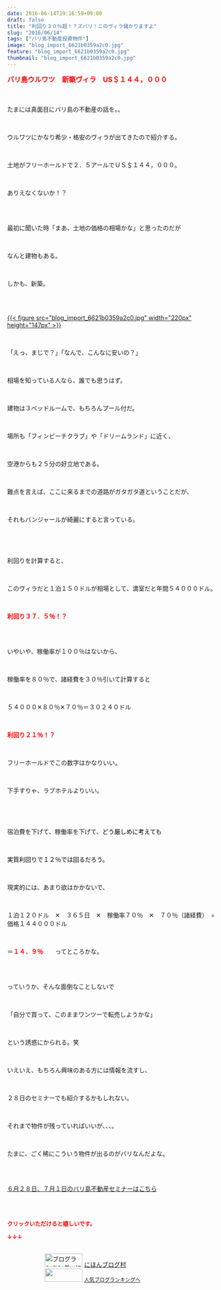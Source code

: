 ```yaml
---
date: 2016-06-14T19:16:59+09:00
draft: false
title: "利回り３０％超！？ズバリ！このヴィラ儲かりますよ"
slug: "2016/06/14"
tags: ["バリ島不動産投資物件"]
image: "blog_import_6621b0359a2c0.jpg"
feature: "blog_import_6621b0359a2c0.jpg"
thumbnail: "blog_import_6621b0359a2c0.jpg"
---
```

<p><font color="#ff0000" size="3"><strong>バリ島ウルワツ　新築ヴィラ　US＄１４４，０００</strong></font></p><p>　</p><p>たまには真面目にバリ島の不動産の話を。。</p><br/><p>ウルワツにかなり希少・格安のヴィラが出てきたので紹介する。</p><br/><p>土地がフリーホールドで２．５アールでＵＳ＄１４４，０００。</p><br/><p>ありえなくないか！？</p><br/><br/><p>最初に聞いた時「まあ、土地の価格の相場かな」と思ったのだが</p><br/><p>なんと建物もある。</p><br/><p>しかも、新築。</p><br/><p><br/><a href="blog_import_6621b03731216.jpg">{{< figure src="blog_import_6621b0359a2c0.jpg" width="220px" height="147px" >}}</a> <br/></p><br/><p>「えっ、まじで？」「なんで、こんなに安いの？」</p><br/><p>相場を知っている人なら、誰でも思うはず。</p><br/><p>建物は３ベッドルームで、もちろんプール付だ。</p><p><br/></p><p>場所も「フィンビーチクラブ」や「ドリームランド」に近く、</p><br/><p>空港からも２５分の好立地である。</p><br/><p>難点を言えば、ここに来るまでの道路がガタガタ道ということだが、</p><br/><p>それもバンジャールが綺麗にすると言っている。</p><br/><p><br/></p><p>利回りを計算すると、</p><br/><p>このヴィラだと１泊１５０ドルが相場として、満室だと年間５４０００ドル。</p><br/><p><font color="#ff0000"><strong>利回り３７．５％！？</strong></font></p><br/><br/><p>いやいや、稼働率が１００％はないから、</p><br/><p>稼働率を８０％で、諸経費を３０％引いて計算すると</p><br/><p>５４０００✕８０％✕７０％＝３０２４０ドル</p><br/><p><font color="#ff0000"><strong>利回り２１％！？</strong></font></p><br/><p>フリーホールドでこの数字はかなりいい。</p><br/><p>下手すりゃ、ラブホテルよりいい。</p><br/><p><br/></p><p>宿泊費を下げて、稼働率を下げて、<font color="#000000">どう厳しめに考えても</font></p><p><font color="#000000"><br/></font></p><p><font color="#000000">実質利回りで１２％では回るだろう。</font></p><br/><p>現実的には、あまり欲はかかないで、</p><br/><p>１泊１２０ドル　✕　３６５日　✕　稼働率７０％　✕　７０％（諸経費）　÷　価格１４４０００ドル</p><br/><p>＝<font color="#ff0000"><strong>１４．９％</strong></font>　　ってところかな。</p><br/><br/><p>っていうか、そんな面倒なことしないで</p><br/><p>「自分で買って、このままワンツーで転売しようかな」</p><br/><p>という誘惑にかられる。笑</p><br/><p>いえいえ、もちろん興味のある方には情報を流すし、</p><br/><p>２８日のセミナーでも紹介するかもしれない。</p><br/><p>それまで物件が残っていればいいが、、、。</p><br/><p>たまに、ごく稀にこういう物件が出るのがバリなんだよな。</p><br/><br/><p><a href="iin.co.jp" target="_blank">６月２８日、７月１日のバリ島不動産セミナーはこちら</a> </p><br/><br/><p><font color="#ff0000" size="2"><strong>クリックいただけると嬉しいです。<br/></strong></font></p><p><font color="#ff0000" size="2"><strong>↓↓↓</strong></font></p><p><br/><a href="ranking.html" target="_blank"><img border="0" alt="ブログランキング・にほんブログ村へ" src="data:image/svg+xml;charset=utf-8,%3Csvg%20xmlns%3D%22http%3A%2F%2Fwww.w3.org%2F2000%2Fsvg%22%20title%3D%22Placeholder%20for%20Images%22%20role%3D%22presentation%22%20viewBox%3D%220%200%2088%2031%22%20%2F%3E" width="88" height="31" data-src="https://img-proxy.blog-video.jp/images?url=http%3A%2F%2Fwww.blogmura.com%2Fimg%2Fwww88_31.gif" style="aspect-ratio: auto 88 / 31;"/><noscript><img border="0" alt="ブログランキング・にほんブログ村へ" src="https://img-proxy.blog-video.jp/images?url=http%3A%2F%2Fwww.blogmura.com%2Fimg%2Fwww88_31.gif" width="88" height="31"></noscript></a> <a href="ranking.html" target="_blank">にほんブログ村</a> <br/><a title="人気ブログランキングへ" href="link.php?1804582"><img border="0" src="data:image/svg+xml;charset=utf-8,%3Csvg%20xmlns%3D%22http%3A%2F%2Fwww.w3.org%2F2000%2Fsvg%22%20title%3D%22Placeholder%20for%20Images%22%20role%3D%22presentation%22%20viewBox%3D%220%200%2088%2031%22%20%2F%3E" width="88" height="31" data-src="https://blog.with2.net/img/banner/banner_22.gif" style="aspect-ratio: auto 88 / 31;"/><noscript><img border="0" src="https://blog.with2.net/img/banner/banner_22.gif" width="88" height="31"></noscript></a> <a style="FONT-SIZE: 12px" href="link.php?1804582">人気ブログランキングへ</a> </p>

